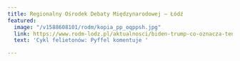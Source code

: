 ```yaml
---
title: Regionalny Ośrodek Debaty Międzynarodowej – Łódź
featured:
  image: "/v1588608101/rodm/kopia_pp_oqppsh.jpg"
  link: https://www.rodm-lodz.pl/aktualnosci/biden-trump-co-oznacza-ten-wybor/
  text: 'Cykl felietonów: Pyffel komentuje '

---
```

